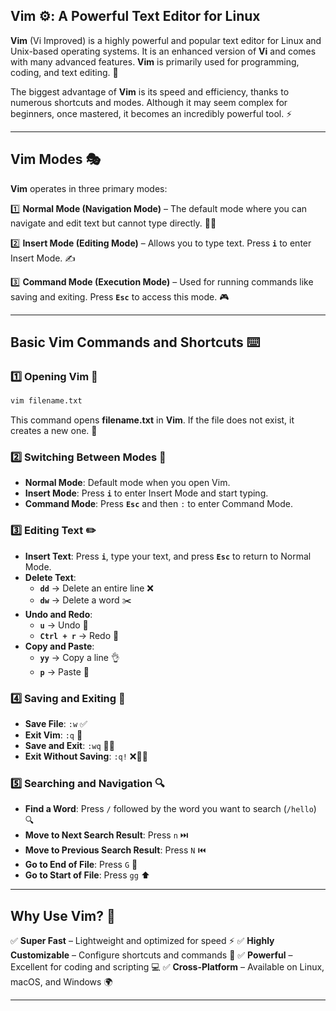 ## **Vim ⚙️: A Powerful Text Editor for Linux**

**Vim** (Vi Improved) is a highly powerful and popular text editor for Linux and Unix-based operating systems. It is an enhanced version of **Vi** and comes with many advanced features. **Vim** is primarily used for programming, coding, and text editing. 🚀

The biggest advantage of **Vim** is its speed and efficiency, thanks to numerous shortcuts and modes. Although it may seem complex for beginners, once mastered, it becomes an incredibly powerful tool. ⚡

---

## **Vim Modes 🎭**

**Vim** operates in three primary modes:

1️⃣ **Normal Mode (Navigation Mode)** – The default mode where you can navigate and edit text but cannot type directly. 🧑‍💻

2️⃣ **Insert Mode (Editing Mode)** – Allows you to type text. Press **`i`** to enter Insert Mode. ✍️

3️⃣ **Command Mode (Execution Mode)** – Used for running commands like saving and exiting. Press **`Esc`** to access this mode. 🎮

---

## **Basic Vim Commands and Shortcuts ⌨️**

### **1️⃣ Opening Vim 🏁**
```bash
vim filename.txt
```
This command opens **filename.txt** in **Vim**. If the file does not exist, it creates a new one. 📝

### **2️⃣ Switching Between Modes 🔄**
- **Normal Mode**: Default mode when you open Vim.
- **Insert Mode**: Press **`i`** to enter Insert Mode and start typing.
- **Command Mode**: Press **`Esc`** and then `:` to enter Command Mode.

### **3️⃣ Editing Text ✏️**
- **Insert Text**: Press **`i`**, type your text, and press **`Esc`** to return to Normal Mode.
- **Delete Text**:
  - **`dd`** → Delete an entire line ❌
  - **`dw`** → Delete a word ✂️
- **Undo and Redo**:
  - **`u`** → Undo 🔄
  - **`Ctrl + r`** → Redo 🔀
- **Copy and Paste**:
  - **`yy`** → Copy a line 👌
  - **`p`** → Paste 📝

### **4️⃣ Saving and Exiting 💾**
- **Save File**: `:w` ✅
- **Exit Vim**: `:q` 🚪
- **Save and Exit**: `:wq` 💾🚀
- **Exit Without Saving**: `:q!` ❌🏃‍♂️

### **5️⃣ Searching and Navigation 🔍**
- **Find a Word**: Press `/` followed by the word you want to search (`/hello`) 🔍
- **Move to Next Search Result**: Press `n` ⏭️
- **Move to Previous Search Result**: Press `N` ⏮️
- **Go to End of File**: Press `G` 📜
- **Go to Start of File**: Press `gg` ⬆️

---

## **Why Use Vim? 🤔**
✅ **Super Fast** – Lightweight and optimized for speed ⚡
✅ **Highly Customizable** – Configure shortcuts and commands 🎨
✅ **Powerful** – Excellent for coding and scripting 💻
✅ **Cross-Platform** – Available on Linux, macOS, and Windows 🌍

---
